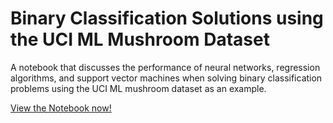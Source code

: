 # Binary Classification Solutions using the UCI ML Mushroom Dataset
A notebook that discusses the performance of neural networks, regression algorithms, and support vector machines when solving binary classification problems using the UCI ML mushroom dataset as an example.

[View the Notebook now!](https://github.com/ethan-pritchard/binary-classification/blob/main/UCIML_Mushroom_Classification.ipynb)
